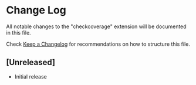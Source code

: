 # Change Log

All notable changes to the "checkcoverage" extension will be documented in this file.

Check [Keep a Changelog](http://keepachangelog.com/) for recommendations on how to structure this file.

## [Unreleased]

- Initial release